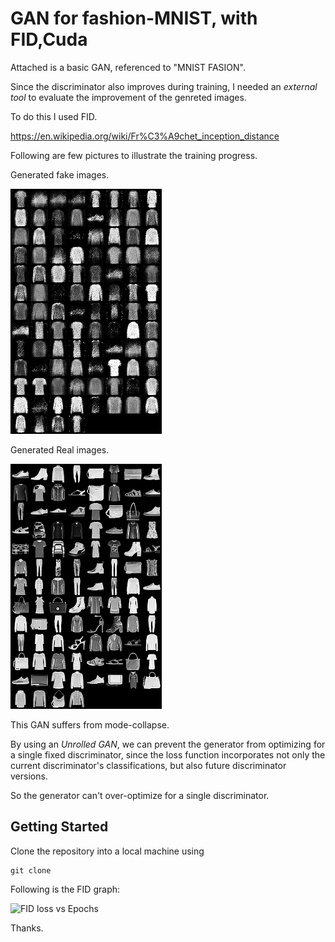 # GAN for fashion-MNIST, with FID,Cuda
Attached is a basic GAN, referenced to "MNIST FASION".

Since the discriminator also improves during training, I needed an *external tool* to evaluate the improvement of the genreted images.

To do this I used FID.

https://en.wikipedia.org/wiki/Fr%C3%A9chet_inception_distance

Following are few pictures to illustrate the training progress.

Generated fake images.

![Epoch#0](https://github.com/anubhavanand1516/MSRF_GAN/blob/main/samples/fake_images-30.png)

Generated Real images.

![Epoch#3](https://github.com/anubhavanand1516/MSRF_GAN/blob/main/samples/real_images.png)


This GAN suffers from mode-collapse. 

By using an *Unrolled GAN*, we can prevent the generator from optimizing for a single fixed discriminator, since the loss function incorporates not only the current discriminator's classifications, but also future discriminator versions.

So the generator can't over-optimize for a single discriminator.

## Getting Started
Clone the repository into a local machine using
```shell
git clone 
```

Following is the FID graph:

![FID loss vs Epochs](https://user-images.githubusercontent.com/41025885/131232734-1f2bf977-dd45-4a65-8e28-38a8056d98cb.png)

Thanks.
